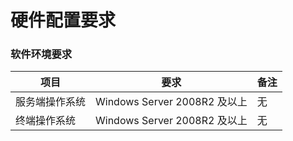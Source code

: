 # 硬件配置要求




### 软件环境要求




| 项目 | 要求 | 备注 |
| -- | -- | -- |
| 服务端操作系统 | Windows Server 2008R2 及以上 | 无 |
| 终端操作系统 | Windows Server 2008R2 及以上 | 无 |






